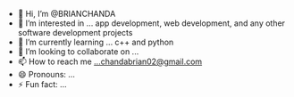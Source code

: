 - 👋 Hi, I’m @BRIANCHANDA
- 👀 I’m interested in ... app development, web development, and any other software development projects
- 🌱 I’m currently learning ... c++ and python
- 💞️ I’m looking to collaborate on ...
- 📫 How to reach me ...chandabrian02@gmail.com
- 😄 Pronouns: ...
- ⚡ Fun fact: ...

<!---
BRIANCHANDA/BRIANCHANDA is a ✨ special ✨ repository because its `README.md` (this file) appears on your GitHub profile.
You can click the Preview link to take a look at your changes.
--->
